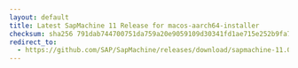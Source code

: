 ```yaml
---
layout: default
title: Latest SapMachine 11 Release for macos-aarch64-installer
checksum: sha256 791dab744700751da759a20e9059109d30341fd1ae715e252b9fa7683e8adf32
redirect_to:
  - https://github.com/SAP/SapMachine/releases/download/sapmachine-11.0.23/sapmachine-jre-11.0.23_macos-aarch64_bin.dmg
---
```

